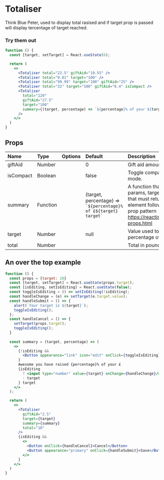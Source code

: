 # Totaliser

Think Blue Peter, used to display total rasised and if target prop is passed will display tercentage of target reached.

### Try them out

```.jsx
function () {
  const [target, setTarget] = React.useState(6);

  return (
    <>
      <Totaliser total="22.5" giftAid="10.55" />
      <Totaliser total="0.01" target="100" />
      <Totaliser total="99.99" target="100" giftAid="25" />
      <Totaliser total="32" target="100" giftAid="6.4" isCompact />
      <Totaliser 
        total="120" 
        giftAid="27.5"
        target="100"
        summary={(target, percentage) => `${percentage}% of your ${target} 🎯`} 
      />
    </>
  )
}
```

## Props

| Name | Type | Options | Default | Description |
| :- | :- | :-: | :- | :- |
| giftAid | Number | | 0 | Gift aid amount in pounds |
| isCompact | Boolean | | false | Toggle compact and full view mode. |
| summary | Function | | (target, percentage) => `` `${percentage}% of £${target} target` `` | A function that is passed two params, target and percentage, that must return a renderable element following the render prop pattern https://reactjs.org/docs/render-props.html |
| target | Number | | null | Value used to work out percentage of target reached |
| total | Number | | | Total in pounds |


## An over the top example

```.jsx
function () {
  const props = {target: 20}
  const [target, setTarget] = React.useState(props.target);
  const [isEditing, setIsEditing] = React.useState(false);
  const toggleIsEditing = () => setIsEditing(!isEditing);
  const handleChange = (e) => setTarget(e.target.value);
  const handleSubmit = () => {
    alert(`Your target is ${target}`);
    toggleIsEditing();
  };
  const handleCancel = () => {
    setTarget(props.target);
    toggleIsEditing();
  }
  
  const summary = (target, percentage) => (
    <>
      {!isEditing &&
        <Button appearance="link" icon="edit" onClick={toggleIsEditing}/>
      }
      Awesome you have raised {percentage}% of your £
      {isEditing
        ? <input type="number" value={target} onChange={handleChange}/>
        : target
      } target
    </>
  );

  return (
    <>
      <Totaliser
        giftAid="2.5"
        target={target}
        summary={summary}
        total="10"
      />
      {isEditing && 
        <>
          <Button onClick={handleCancel}>Cancel</Button>
          <Button appearance="primary" onClick={handleSubmit}>Save</Button>
        </>
      }
    </>
  )
}
```
